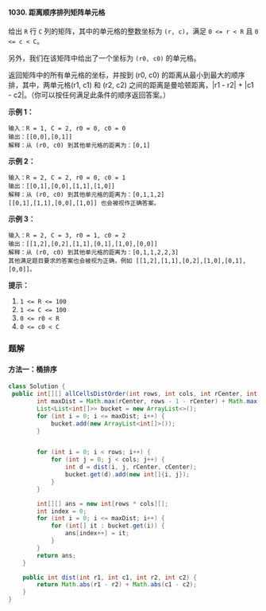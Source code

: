 #### 1030. 距离顺序排列矩阵单元格

给出 `R` 行 `C` 列的矩阵，其中的单元格的整数坐标为 `(r, c)`，满足 `0 <= r < R` 且 `0 <= c < C`。

另外，我们在该矩阵中给出了一个坐标为 `(r0, c0)` 的单元格。

返回矩阵中的所有单元格的坐标，并按到 (r0, c0) 的距离从最小到最大的顺序排，其中，两单元格(r1, c1) 和 (r2, c2) 之间的距离是曼哈顿距离，|r1 - r2| + |c1 - c2|。（你可以按任何满足此条件的顺序返回答案。）

**示例 1：**

```shell
输入：R = 1, C = 2, r0 = 0, c0 = 0
输出：[[0,0],[0,1]]
解释：从 (r0, c0) 到其他单元格的距离为：[0,1]
```

**示例 2：**

```shell
输入：R = 2, C = 2, r0 = 0, c0 = 1
输出：[[0,1],[0,0],[1,1],[1,0]]
解释：从 (r0, c0) 到其他单元格的距离为：[0,1,1,2]
[[0,1],[1,1],[0,0],[1,0]] 也会被视作正确答案。
```

**示例 3：**

```shell
输入：R = 2, C = 3, r0 = 1, c0 = 2
输出：[[1,2],[0,2],[1,1],[0,1],[1,0],[0,0]]
解释：从 (r0, c0) 到其他单元格的距离为：[0,1,1,2,2,3]
其他满足题目要求的答案也会被视为正确，例如 [[1,2],[1,1],[0,2],[1,0],[0,1],[0,0]]。
```

**提示：**

1. `1 <= R <= 100`
2. `1 <= C <= 100`
3. `0 <= r0 < R`
4. `0 <= c0 < C`

### 题解

#### 方法一：桶排序

```java
class Solution {
 public int[][] allCellsDistOrder(int rows, int cols, int rCenter, int cCenter) {
        int maxDist = Math.max(rCenter, rows - 1 - rCenter) + Math.max(cCenter, cols - 1 - cCenter);
        List<List<int[]>> bucket = new ArrayList<>();
        for (int i = 0; i <= maxDist; i++) {
            bucket.add(new ArrayList<int[]>());
        }


        for (int i = 0; i < rows; i++) {
            for (int j = 0; j < cols; j++) {
                int d = dist(i, j, rCenter, cCenter);
                bucket.get(d).add(new int[]{i, j});
            }
        }

        int[][] ans = new int[rows * cols][];
        int index = 0;
        for (int i = 0; i <= maxDist; i++) {
            for (int[] it : bucket.get(i)) {
                ans[index++] = it;
            }
        }
        return ans;
    }

    public int dist(int r1, int c1, int r2, int c2) {
        return Math.abs(r1 - r2) + Math.abs(c1 - c2);
    }
}
```

